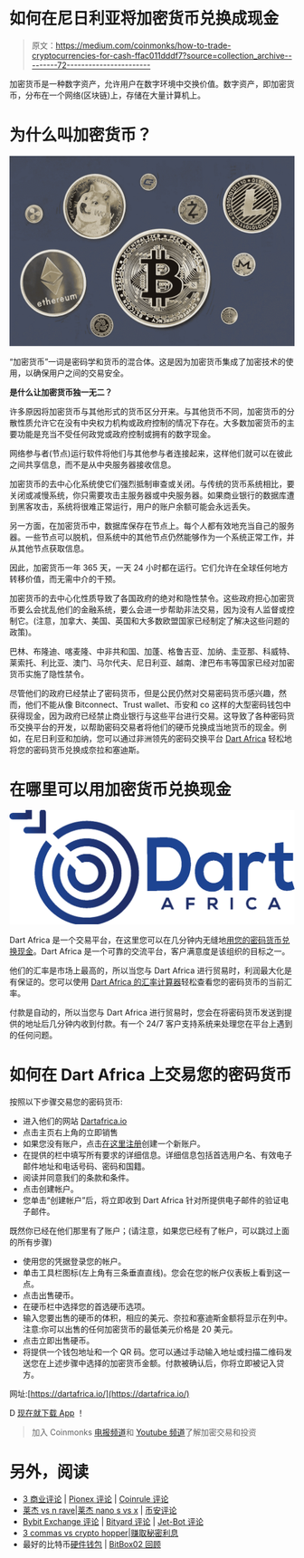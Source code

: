 # 如何在尼日利亚将加密货币兑换成现金

> 原文：<https://medium.com/coinmonks/how-to-trade-cryptocurrencies-for-cash-ffac011dddf7?source=collection_archive---------72----------------------->

加密货币是一种数字资产，允许用户在数字环境中交换价值。数字资产，即加密货币，分布在一个网络(区块链)上，存储在大量计算机上。

# 为什么叫加密货币？

![](img/d436e1ee79464ca7e50869bc047c6a16.png)

“加密货币”一词是密码学和货币的混合体。这是因为加密货币集成了加密技术的使用，以确保用户之间的交易安全。

**是什么让加密货币独一无二？**

许多原因将加密货币与其他形式的货币区分开来。与其他货币不同，加密货币的分散性质允许它在没有中央权力机构或政府控制的情况下存在。大多数加密货币的主要功能是充当不受任何政党或政府控制或拥有的数字现金。

网络参与者(节点)运行软件将他们与其他参与者连接起来，这样他们就可以在彼此之间共享信息，而不是从中央服务器接收信息。

加密货币的去中心化系统使它们强烈抵制审查或关闭。与传统的货币系统相比，要关闭或减慢系统，你只需要攻击主服务器或中央服务器。如果商业银行的数据库遭到黑客攻击，系统将很难正常运行，用户的账户余额可能会永远丢失。

另一方面，在加密货币中，数据库保存在节点上。每个人都有效地充当自己的服务器。一些节点可以脱机，但系统中的其他节点仍然能够作为一个系统正常工作，并从其他节点获取信息。

因此，加密货币一年 365 天，一天 24 小时都在运行。它们允许在全球任何地方转移价值，而无需中介的干预。

加密货币的去中心化性质导致了各国政府的绝对和隐性禁令。这些政府担心加密货币要么会扰乱他们的金融系统，要么会进一步帮助非法交易，因为没有人监督或控制它。(注意，加拿大、美国、英国和大多数欧盟国家已经制定了解决这些问题的政策)。

巴林、布隆迪、喀麦隆、中非共和国、加蓬、格鲁吉亚、加纳、圭亚那、科威特、莱索托、利比亚、澳门、马尔代夫、尼日利亚、越南、津巴布韦等国家已经对加密货币实施了隐性禁令。

尽管他们的政府已经禁止了密码货币，但是公民仍然对交易密码货币感兴趣，然而，他们不能从像 Bitconnect、Trust wallet、币安和 co 这样的大型密码钱包中获得现金，因为政府已经禁止商业银行与这些平台进行交易。这导致了各种密码货币交换平台的开发，以帮助密码交易者将他们的硬币兑换成当地货币的现金。例如，在尼日利亚和加纳，您可以通过非洲领先的密码交换平台 [Dart Africa](https://dartafrica.io/) 轻松地将您的密码货币兑换成奈拉和塞迪斯。

# 在哪里可以用加密货币兑换现金

![](img/f0a632aa6c2f89047e3f9f778c707291.png)

Dart Africa 是一个交易平台，在这里您可以在几分钟内无缝地[用您的密码货币兑换现金](https://dartafrica.io/)。Dart Africa 是一个可靠的交流平台，客户满意度是该组织的目标之一。

他们的汇率是市场上最高的，所以当您与 Dart Africa 进行贸易时，利润最大化是有保证的。您可以使用 [Dart Africa 的汇率计算器](https://dartafrica.io/coincalculator)轻松查看您的密码货币的当前汇率。

付款是自动的，所以当您与 Dart Africa 进行贸易时，您会在将密码货币发送到提供的地址后几分钟内收到付款。有一个 24/7 客户支持系统来处理您在平台上遇到的任何问题。

# 如何在 Dart Africa 上交易您的密码货币

按照以下步骤交易您的密码货币:

*   进入他们的网站 [Dartafrica.io](http://dartafrica.io)
*   点击主页右上角的立即销售
*   如果您没有账户，点击[在这里注册](https://dartafrica.io/register)创建一个新账户。
*   在提供的栏中填写所有要求的详细信息。详细信息包括首选用户名、有效电子邮件地址和电话号码、密码和国籍。
*   阅读并同意我们的条款和条件。
*   点击创建帐户。
*   您单击“创建帐户”后，将立即收到 Dart Africa 针对所提供电子邮件的验证电子邮件。

既然你已经在他们那里有了账户；(请注意，如果您已经有了帐户，可以跳过上面的所有步骤)

*   使用您的凭据登录您的帐户。
*   单击工具栏图标(左上角有三条垂直直线)。您会在您的帐户仪表板上看到这一点。
*   点击出售硬币。
*   在硬币栏中选择您的首选硬币选项。
*   输入您要出售的硬币的体积，相应的美元、奈拉和塞迪斯金额将显示在列中。注意:你可以出售的任何加密货币的最低美元价格是 20 美元。
*   点击立即出售硬币。
*   将提供一个钱包地址和一个 QR 码。您可以通过手动输入地址或扫描二维码发送您在上述步骤中选择的加密货币金额。付款被确认后，你将立即被记入贷方。

网址:[https://dartafrica.io/](https://dartafrica.io/)

D [现在就下载 App](https://play.google.com/store/apps/details?id=com.dartafrica) ！

> 加入 Coinmonks [电报频道](https://t.me/coincodecap)和 [Youtube 频道](https://www.youtube.com/c/coinmonks/videos)了解加密交易和投资

# 另外，阅读

*   [3 商业评论](/coinmonks/3commas-review-an-excellent-crypto-trading-bot-2020-1313a58bec92) | [Pionex 评论](https://coincodecap.com/pionex-review-exchange-with-crypto-trading-bot) | [Coinrule 评论](/coinmonks/coinrule-review-2021-a-beginner-friendly-crypto-trading-bot-daf0504848ba)
*   [莱杰 vs n rave](/coinmonks/ledger-vs-ngrave-zero-7e40f0c1d694)|[莱杰 nano s vs x](/coinmonks/ledger-nano-s-vs-x-battery-hardware-price-storage-59a6663fe3b0) | [币安评论](/coinmonks/binance-review-ee10d3bf3b6e)
*   [Bybit Exchange 评论](/coinmonks/bybit-exchange-review-dbd570019b71) | [Bityard 评论](https://coincodecap.com/bityard-reivew) | [Jet-Bot 评论](https://coincodecap.com/jet-bot-review)
*   [3 commas vs crypto hopper](/coinmonks/3commas-vs-pionex-vs-cryptohopper-best-crypto-bot-6a98d2baa203)|[赚取秘密利息](/coinmonks/earn-crypto-interest-b10b810fdda3)
*   最好的比特币[硬件钱包](/coinmonks/hardware-wallets-dfa1211730c6) | [BitBox02 回顾](/coinmonks/bitbox02-review-your-swiss-bitcoin-hardware-wallet-c36c88fff29)